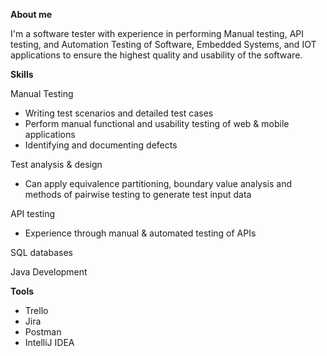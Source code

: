 **About me**

I'm a software tester with experience in performing Manual testing, API testing, and Automation Testing of Software, Embedded Systems, and IOT applications to ensure the highest quality and usability of the software.

**Skills**

Manual Testing
- Writing test scenarios and detailed test cases
- Perform manual functional and usability testing of web & mobile applications
- Identifying and documenting defects

Test analysis & design
- Can apply equivalence partitioning, boundary value analysis and methods of pairwise testing to generate test input data

API testing
- Experience through manual & automated testing of APIs

SQL databases

Java Development

**Tools**
- Trello
- Jira
- Postman
- IntelliJ IDEA



